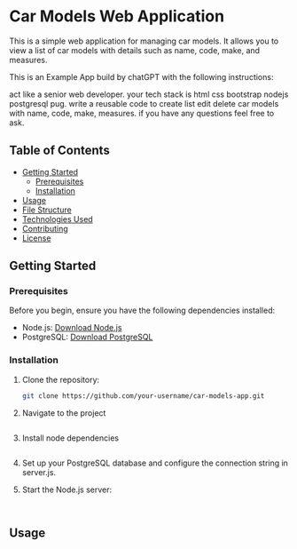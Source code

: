 # Car Models Web Application

This is a simple web application for managing car models. It allows you to view a list of car models with details such as name, code, make, and measures.

This is an Example App build by chatGPT with the following instructions:

act like a senior web developer. your tech stack is html css bootstrap nodejs postgresql pug. write a reusable code to create list edit delete car models with name, code, make, measures. if you have any questions feel free to ask.

## Table of Contents

- [Getting Started](#getting-started)
  - [Prerequisites](#prerequisites)
  - [Installation](#installation)
- [Usage](#usage)
- [File Structure](#file-structure)
- [Technologies Used](#technologies-used)
- [Contributing](#contributing)
- [License](#license)

## Getting Started

### Prerequisites

Before you begin, ensure you have the following dependencies installed:

- Node.js: [Download Node.js](https://nodejs.org/)
- PostgreSQL: [Download PostgreSQL](https://www.postgresql.org/download/)

### Installation

1. Clone the repository:

   ```bash
   git clone https://github.com/your-username/car-models-app.git

2. Navigate to the project 

   ```cd car-models-app

3. Install node dependencies

   ```npm install

4. Set up your PostgreSQL database and configure the connection string in server.js.

5. Start the Node.js server:
    ```node server.js


## Usage

